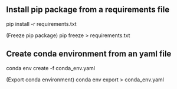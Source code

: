 ## Install pip package from a requirements file
pip install -r requirements.txt

(Freeze pip package)
pip freeze > requirements.txt

## Create conda environment from an yaml file
conda env create -f conda_env.yaml

(Export conda environment)
conda env export > conda_env.yaml


